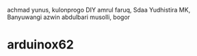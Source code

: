 achmad yunus, kulonprogo DIY
amrul faruq, Sdaa
Yudhistira MK, Banyuwangi
azwin abdulbari musolli, bogor
# arduinox62 
